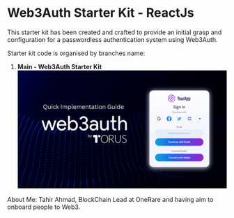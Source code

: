 # Web3Auth Starter Kit - ReactJs

This starter kit has been created and crafted to provide an initial grasp and configuration for a passwordless authentication system using Web3Auth.

Starter kit code is organised by branches name:

1. **Main - Web3Auth Starter Kit**
   ![Starter Kits For Web3](web3Auth.png)

About Me:
Tahir Ahmad, BlockChain Lead at OneRare and having aim to onboard people to Web3.
